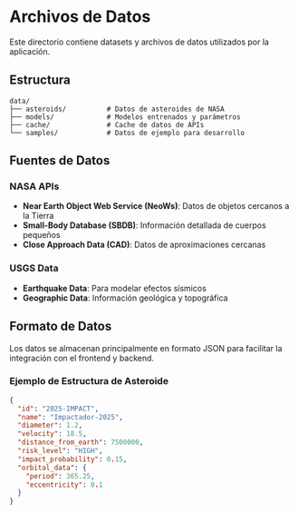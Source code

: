 # Archivos de Datos

Este directorio contiene datasets y archivos de datos utilizados por la aplicación.

## Estructura

```
data/
├── asteroids/          # Datos de asteroides de NASA
├── models/             # Modelos entrenados y parámetros
├── cache/              # Cache de datos de APIs
└── samples/            # Datos de ejemplo para desarrollo
```

## Fuentes de Datos

### NASA APIs
- **Near Earth Object Web Service (NeoWs)**: Datos de objetos cercanos a la Tierra
- **Small-Body Database (SBDB)**: Información detallada de cuerpos pequeños
- **Close Approach Data (CAD)**: Datos de aproximaciones cercanas

### USGS Data
- **Earthquake Data**: Para modelar efectos sísmicos
- **Geographic Data**: Información geológica y topográfica

## Formato de Datos

Los datos se almacenan principalmente en formato JSON para facilitar la integración con el frontend y backend.

### Ejemplo de Estructura de Asteroide

```json
{
  "id": "2025-IMPACT",
  "name": "Impactador-2025",
  "diameter": 1.2,
  "velocity": 18.5,
  "distance_from_earth": 7500000,
  "risk_level": "HIGH",
  "impact_probability": 0.15,
  "orbital_data": {
    "period": 365.25,
    "eccentricity": 0.1
  }
}
```